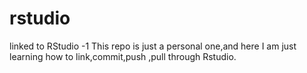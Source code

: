 # rstudio
linked to RStudio -1
This repo is just a personal one,and here I am just learning how to link,commit,push ,pull through Rstudio.
